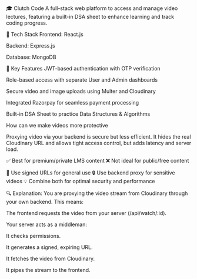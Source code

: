 🎓 Clutch Code
A full-stack web platform to access and manage video lectures, featuring a built-in DSA sheet to enhance learning and track coding progress.

🚀 Tech Stack
Frontend: React.js

Backend: Express.js

Database: MongoDB

🔐 Key Features
JWT-based authentication with OTP verification

Role-based access with separate User and Admin dashboards

Secure video and image uploads using Multer and Cloudinary

Integrated Razorpay for seamless payment processing

Built-in DSA Sheet to practice Data Structures & Algorithms

How can we make videos more protective 

Proxying video via your backend is secure but less efficient.
It hides the real Cloudinary URL and allows tight access control, but adds latency and server load.

✅ Best for premium/private LMS content
❌ Not ideal for public/free content

🔁 Use signed URLs for general use
🔒 Use backend proxy for sensitive videos
💡 Combine both for optimal security and performance

🔍 Explanation:
You are proxying the video stream from Cloudinary through your own backend. This means:

The frontend requests the video from your server (/api/watch/:id).

Your server acts as a middleman:

It checks permissions.

It generates a signed, expiring URL.

It fetches the video from Cloudinary.

It pipes the stream to the frontend.

